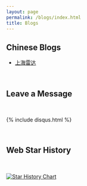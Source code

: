 ```yaml
---
layout: page
permalink: /blogs/index.html
title: Blogs
---
```


## Chinese Blogs



- [上海雷达](https://shepherdchinacan.github.io//blogs/Shanghai-Radar/)


<br>

## Leave a Message

<br>

{% include disqus.html %} 

<br>

## Web Star History

<br>

[![Star History Chart](https://api.star-history.com/svg?repos=GuangLun2000/GuangLun2000.github.io&type=Date)](https://star-history.com/#GuangLun2000/GuangLun2000.github.io&Date)

<br>
